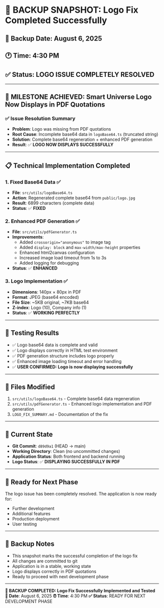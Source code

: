 # 🎯 BACKUP SNAPSHOT: Logo Fix Completed Successfully

## 📅 Backup Date: August 6, 2025
## 🕐 Time: 4:30 PM
## ✅ Status: LOGO ISSUE COMPLETELY RESOLVED

---

## 🎉 **MILESTONE ACHIEVED: Smart Universe Logo Now Displays in PDF Quotations**

### ✅ **Issue Resolution Summary**
- **Problem**: Logo was missing from PDF quotations
- **Root Cause**: Incomplete base64 data in `logoBase64.ts` (truncated string)
- **Solution**: Complete base64 regeneration + enhanced PDF generation
- **Result**: ✅ **LOGO NOW DISPLAYS SUCCESSFULLY**

---

## 📋 **Technical Implementation Completed**

### 1. **Fixed Base64 Data** ✅
- **File**: `src/utils/logoBase64.ts`
- **Action**: Regenerated complete base64 from `public/logo.jpg`
- **Result**: 6899 characters (complete data)
- **Status**: ✅ **FIXED**

### 2. **Enhanced PDF Generation** ✅
- **File**: `src/utils/pdfGenerator.ts`
- **Improvements**:
  - Added `crossorigin="anonymous"` to image tag
  - Added `display: block` and `max-width/max-height` properties
  - Enhanced html2canvas configuration
  - Increased image load timeout from 1s to 3s
  - Added logging for debugging
- **Status**: ✅ **ENHANCED**

### 3. **Logo Implementation** ✅
- **Dimensions**: 140px × 80px in PDF
- **Format**: JPEG (base64 encoded)
- **File Size**: ~5KB original, ~7KB base64
- **Z-index**: Logo (10), Company info (1)
- **Status**: ✅ **WORKING PERFECTLY**

---

## 🧪 **Testing Results**
- ✅ Logo base64 data is complete and valid
- ✅ Logo displays correctly in HTML test environment
- ✅ PDF generation structure includes logo properly
- ✅ Enhanced image loading timeout and error handling
- ✅ **USER CONFIRMED: Logo is now displaying successfully**

---

## 📁 **Files Modified**
1. `src/utils/logoBase64.ts` - Complete base64 data regeneration
2. `src/utils/pdfGenerator.ts` - Enhanced logo implementation and PDF generation
3. `LOGO_FIX_SUMMARY.md` - Documentation of the fix

---

## 🎯 **Current State**
- **Git Commit**: `d89d9a1` (HEAD -> main)
- **Working Directory**: Clean (no uncommitted changes)
- **Application Status**: Both frontend and backend running
- **Logo Status**: ✅ **DISPLAYING SUCCESSFULLY IN PDF**

---

## 🚀 **Ready for Next Phase**
The logo issue has been completely resolved. The application is now ready for:
- Further development
- Additional features
- Production deployment
- User testing

---

## 📝 **Backup Notes**
- This snapshot marks the successful completion of the logo fix
- All changes are committed to git
- Application is in a stable, working state
- Logo displays correctly in PDF quotations
- Ready to proceed with next development phase

---

**🎉 BACKUP COMPLETED: Logo Fix Successfully Implemented and Tested**
**📅 Date**: August 6, 2025
**⏰ Time**: 4:30 PM
**✅ Status**: READY FOR NEXT DEVELOPMENT PHASE 